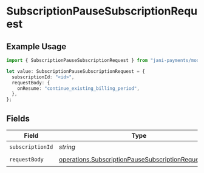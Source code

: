 # SubscriptionPauseSubscriptionRequest

## Example Usage

```typescript
import { SubscriptionPauseSubscriptionRequest } from "jani-payments/models/operations";

let value: SubscriptionPauseSubscriptionRequest = {
  subscriptionId: "<id>",
  requestBody: {
    onResume: "continue_existing_billing_period",
  },
};
```

## Fields

| Field                                                                                                                      | Type                                                                                                                       | Required                                                                                                                   | Description                                                                                                                |
| -------------------------------------------------------------------------------------------------------------------------- | -------------------------------------------------------------------------------------------------------------------------- | -------------------------------------------------------------------------------------------------------------------------- | -------------------------------------------------------------------------------------------------------------------------- |
| `subscriptionId`                                                                                                           | *string*                                                                                                                   | :heavy_check_mark:                                                                                                         | N/A                                                                                                                        |
| `requestBody`                                                                                                              | [operations.SubscriptionPauseSubscriptionRequestBody](../../models/operations/subscriptionpausesubscriptionrequestbody.md) | :heavy_check_mark:                                                                                                         | N/A                                                                                                                        |